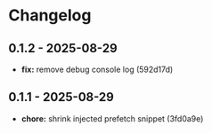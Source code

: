# Changelog

## 0.1.2 - 2025-08-29

- __fix:__ remove debug console log (592d17d)

## 0.1.1 - 2025-08-29

- __chore:__ shrink injected prefetch snippet (3fd0a9e)
